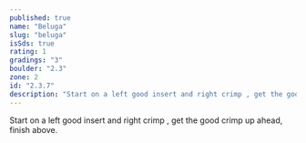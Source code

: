 ```yaml
---
published: true
name: "Beluga"
slug: "beluga"
isSds: true
rating: 1
gradings: "3"
boulder: "2.3"
zone: 2
id: "2.3.7"
description: "Start on a left good insert and right crimp , get the good crimp up ahead, finish above."
---
```


Start on a left good insert and right crimp , get the good crimp up ahead, finish above.
